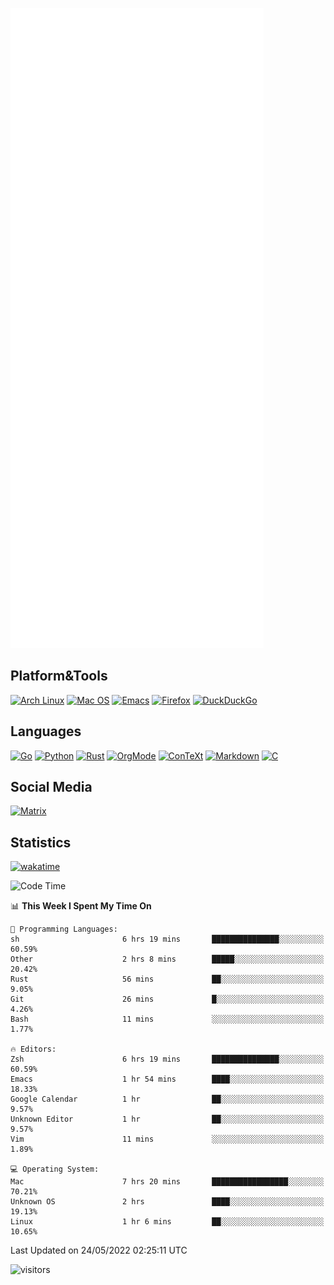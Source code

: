 ![Metrics](https://github.com/SteamedFish/SteamedFish/blob/master/github-metrics.svg)

## Platform&Tools

[![Arch Linux](https://img.shields.io/badge/ArchLinux-1793D1?logo=arch-linux&logoColor=fff&style=flat-square)](https://archlinux.org/)
[![Mac OS](https://img.shields.io/badge/MacOS-000000?style=flat-square&logo=macos&logoColor=F0F0F0)](https://www.apple.com/macos/)
[![Emacs](https://img.shields.io/badge/Emacs-%237F5AB6.svg?&style=flat-square&logo=gnu-emacs&logoColor=white)](https://www.gnu.org/software/emacs/)
[![Firefox](https://img.shields.io/badge/Firefox-FF7139?style=flat-square&logo=Firefox-Browser&logoColor=white)](https://firefox.com/)
[![DuckDuckGo](https://img.shields.io/badge/DuckDuckGo-DE5833?style=flat-square&logo=DuckDuckGo&logoColor=white)](https://duckduckgo.com/)

## Languages

[![Go](https://img.shields.io/badge/Golang-%2300ADD8.svg?style=flat-square&logo=go&logoColor=white)](https://golang.org/)
[![Python](https://img.shields.io/badge/Python-3670A0?style=flat-square&logo=python&logoColor=ffdd54)](https://www.python.org/)
[![Rust](https://img.shields.io/badge/Rust-%23000000.svg?style=flat-square&logo=rust&logoColor=white)](https://www.rust-lang.org/)
[![OrgMode](https://img.shields.io/badge/OrgMode-%23000000.svg?style=flat-square&logo=org&logoColor=white)](https://orgmode.org/)
[![ConTeXt](https://img.shields.io/badge/ConTeXt-%23008080.svg?style=flat-square&logo=latex&logoColor=white)](https://contextgarden.net/)
[![Markdown](https://img.shields.io/badge/MarkDown-%23000000.svg?style=flat-square&logo=markdown&logoColor=white)](https://daringfireball.net/projects/markdown/)
[![C](https://img.shields.io/badge/C-%2300599C.svg?style=flat-square&logo=c&logoColor=white)](https://www.iso.org/standard/74528.html)

## Social Media

[![Matrix](https://img.shields.io/badge/SteamedFish-2CA5E0?style=social&logo=matrix&logoColor=black)](https://matrix.to/#/@i:steamedfish.org)

## Statistics
[![wakatime](https://wakatime.com/badge/user/168280d6-fcf2-4b4f-ad3a-dc4612f35b38.svg)](https://wakatime.com/@168280d6-fcf2-4b4f-ad3a-dc4612f35b38)

<!--START_SECTION:waka-->
![Code Time](http://img.shields.io/badge/Code%20Time-1%2C823%20hrs%2022%20mins-blue)

📊 **This Week I Spent My Time On** 

```text
💬 Programming Languages: 
sh                       6 hrs 19 mins       ███████████████░░░░░░░░░░   60.59% 
Other                    2 hrs 8 mins        █████░░░░░░░░░░░░░░░░░░░░   20.42% 
Rust                     56 mins             ██░░░░░░░░░░░░░░░░░░░░░░░   9.05% 
Git                      26 mins             █░░░░░░░░░░░░░░░░░░░░░░░░   4.26% 
Bash                     11 mins             ░░░░░░░░░░░░░░░░░░░░░░░░░   1.77%

🔥 Editors: 
Zsh                      6 hrs 19 mins       ███████████████░░░░░░░░░░   60.59% 
Emacs                    1 hr 54 mins        ████░░░░░░░░░░░░░░░░░░░░░   18.33% 
Google Calendar          1 hr                ██░░░░░░░░░░░░░░░░░░░░░░░   9.57% 
Unknown Editor           1 hr                ██░░░░░░░░░░░░░░░░░░░░░░░   9.57% 
Vim                      11 mins             ░░░░░░░░░░░░░░░░░░░░░░░░░   1.89%

💻 Operating System: 
Mac                      7 hrs 20 mins       █████████████████░░░░░░░░   70.21% 
Unknown OS               2 hrs               ████░░░░░░░░░░░░░░░░░░░░░   19.13% 
Linux                    1 hr 6 mins         ██░░░░░░░░░░░░░░░░░░░░░░░   10.65%

```


 Last Updated on 24/05/2022 02:25:11 UTC
<!--END_SECTION:waka-->

![visitors](https://visitor-badge.laobi.icu/badge?page_id=SteamedFish.SteamedFish)
